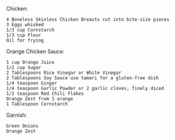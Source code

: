 Chicken:

    4 Boneless Skinless Chicken Breasts cut into bite-size pieces
    3 Eggs whisked
    1/3 cup Cornstarch
    1/3 cup Flour
    Oil for frying

Orange Chicken Sauce:

    1 cup Orange Juice
    1/2 cup Sugar
    2 Tablespoons Rice Vinegar or White Vinegar
    2 Tablespoons Soy Sauce use tamari for a gluten-free dish
    1/4 teaspoon Ginger
    1/4 teaspoon Garlic Powder or 2 garlic cloves, finely diced
    1/2 teaspoon Red Chili Flakes
    Orange Zest from 1 orange
    1 Tablespoon Cornstarch

Garnish:

    Green Onions
    Orange Zest